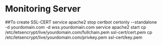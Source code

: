 # Monitoring Server


##To create SSL-CERT
service apache2 stop
certbot certonly --standalone -d yourdomain.com -d wss.yourdomain.com
service apache2 start
cp /etc/letsencrypt/live/yourdomain.com/fullchain.pem ssl-cert/cert.pem
cp /etc/letsencrypt/live/yourdomain.com/privkey.pem ssl-cert/key.pem
